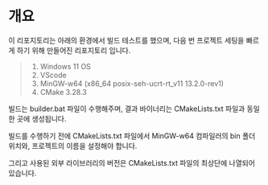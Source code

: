 # 개요

이 리포지토리는 아래의 환경에서 빌드 테스트를 했으며, 다음 번 프로젝트 세팅을 빠르게 하기 위해 만들어진 리포지토리 입니다.  

> 1. Windows 11 OS
> 2. VScode
> 3. MinGW-w64 (x86_64 posix-seh-ucrt-rt_v11 13.2.0-rev1)
> 4. CMake 3.28.3

빌드는 builder.bat 파일이 수행해주며, 결과 바이너리는 CMakeLists.txt 파일과 동일한 곳에 생성됩니다.  

빌드를 수행하기 전에 CMakeLists.txt 파일에서 MinGW-w64 컴파일러의 bin 폴더 위치와, 프로젝트의 이름을 설정해야 합니다.  

그리고 사용된 외부 라이브러리의 버전은 CMakeLists.txt 파일의 최상단에 나열되어 있습니다.